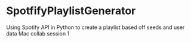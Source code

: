 # SpotfifyPlaylistGenerator
Using Spotify API in Python to create a playlist based off seeds and user data
Mac collab session 1 
